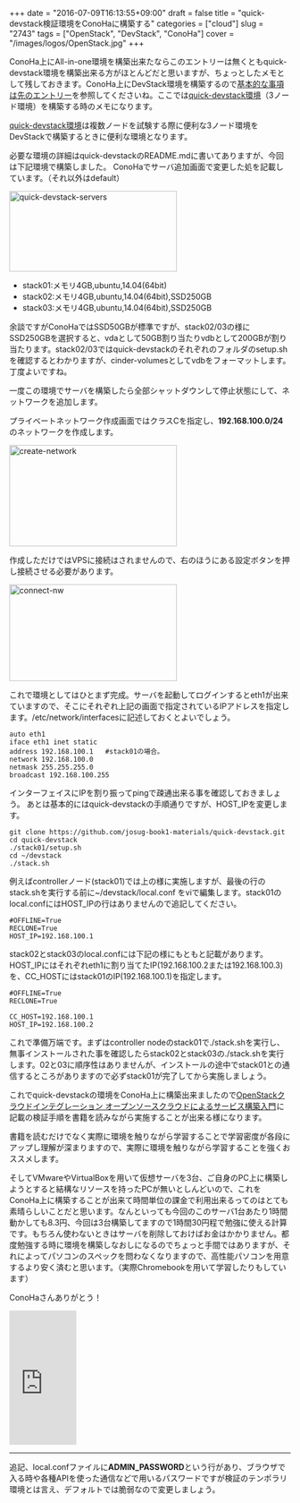 +++
date = "2016-07-09T16:13:55+09:00"
draft = false
title = "quick-devstack検証環境をConoHaに構築する"
categories = ["cloud"]
slug = "2743"
tags = ["OpenStack", "DevStack", "ConoHa"]
cover = "/images/logos/OpenStack.jpg"
+++

ConoHa上にAll-in-one環境を構築出来たならこのエントリーは無くともquick-devstack環境を構築出来る方がほとんどだと思いますが、ちょっとしたメモとして残しておきます。ConoHa上にDevStack環境を構築するので<a href="https://keruru.net/2016/07/08/conoha%e4%b8%8a%e3%81%abdevstack%e7%92%b0%e5%a2%83%e3%82%92%e6%a7%8b%e7%af%89%e3%81%99%e3%82%8btips/">基本的な事項は先のエントリー</a>を参照してくださいね。ここでは<a href="https://github.com/josug-book1-materials/quick-devstack">quick-devstack環境</a>（3ノード環境）を構築する時のメモになります。

<a href="https://github.com/josug-book1-materials/quick-devstack">quick-devstack環境</a>は複数ノードを試験する際に便利な3ノード環境をDevStackで構築するときに便利な環境となります。

必要な環境の詳細はquick-devstackのREADME.mdに書いてありますが、今回は下記環境で構築しました。
ConoHaでサーバ追加画面で変更した処を記載しています。（それ以外はdefault）

<a href="/images/2016/07/quick-devstack-servers.png"><img src="/images/2016/07/quick-devstack-servers-300x144.png" alt="quick-devstack-servers" width="300" height="144" class="aligncenter size-medium wp-image-2751" /></a>
<ul>
	<li>stack01:メモリ4GB,ubuntu,14.04(64bit)</li>
	<li>stack02:メモリ4GB,ubuntu,14.04(64bit),SSD250GB</li>
	<li>stack03:メモリ4GB,ubuntu,14.04(64bit),SSD250GB</li>
</ul>

余談ですがConoHaではSSD50GBが標準ですが、stack02/03の様にSSD250GBを選択すると、vdaとして50GB割り当たりvdbとして200GBが割り当たります。stack02/03ではquick-devstackのそれぞれのフォルダのsetup.shを確認するとわかりますが、cinder-volumesとしてvdbをフォーマットします。丁度よいですね。

<!--more-->


一度この環境でサーバを構築したら全部シャットダウンして停止状態にして、ネットワークを追加します。

プライベートネットワーク作成画面ではクラスCを指定し、<strong>192.168.100.0/24</strong> のネットワークを作成します。

<a href="/images/2016/07/create-network.png"><img src="/images/2016/07/create-network-300x181.png" alt="create-network" width="300" height="181" class="aligncenter size-medium wp-image-2745" /></a>

作成しただけではVPSに接続はされませんので、右のほうにある設定ボタンを押し接続させる必要があります。

<a href="/images/2016/07/connect-nw.png"><img src="/images/2016/07/connect-nw-300x173.png" alt="connect-nw" width="300" height="173" class="aligncenter size-medium wp-image-2744" /></a>

これで環境としてはひとまず完成。サーバを起動してログインするとeth1が出来ていますので、そこにそれぞれ上記の画面で指定されているIPアドレスを指定します。/etc/network/interfacesに記述しておくとよいでしょう。


```
auto eth1
iface eth1 inet static
address 192.168.100.1   #stack01の場合。
network 192.168.100.0
netmask 255.255.255.0
broadcast 192.168.100.255
```

インターフェイスにIPを割り振ってpingで疎通出来る事を確認しておきましょう。
あとは基本的にはquick-devstackの手順通りですが、HOST_IPを変更します。

```
git clone https://github.com/josug-book1-materials/quick-devstack.git
cd quick-devstack
./stack01/setup.sh
cd ~/devstack
./stack.sh
```

例えばcontrollerノード(stack01)では上の様に実施しますが、最後の行のstack.shを実行する前に~/devstack/local.conf をviで編集します。stack01のlocal.confにはHOST_IPの行はありませんので追記してください。

```
#OFFLINE=True
RECLONE=True
HOST_IP=192.168.100.1
```

stack02とstack03のlocal.confには下記の様にもともと記載があります。HOST_IPにはそれぞれeth1に割り当てたIP(192.168.100.2または192.168.100.3)を、CC_HOSTにはstack01のIP(192.168.100.1)を指定します。

```
#OFFLINE=True
RECLONE=True

CC_HOST=192.168.100.1
HOST_IP=192.168.100.2
```

これで準備万端です。まずはcontroller nodeのstack01で./stack.shを実行し、無事インストールされた事を確認したらstack02とstack03の./stack.shを実行します。02と03に順序性はありませんが、インストールの途中でstack01との通信するところがありますので必ずstack01が完了してから実施しましょう。

これでquick-devstackの環境をConoHa上に構築出来ましたので<a  href="http://www.amazon.co.jp/gp/product/4798139785/ref=as_li_ss_tl?ie=UTF8&camp=247&creative=7399&creativeASIN=4798139785&linkCode=as2&tag=kerurudigit-22">OpenStackクラウドインテグレーション オープンソースクラウドによるサービス構築入門</a><img src="http://ir-jp.amazon-adsystem.com/e/ir?t=kerurudigit-22&l=as2&o=9&a=4798139785" width="1" height="1" border="0" alt="" style="border:none !important; margin:0px !important;" />に記載の検証手順を書籍を読みながら実施することが出来る様になります。

書籍を読むだけでなく実際に環境を触りながら学習することで学習密度が各段にアップし理解が深まりますので、実際に環境を触りながら学習することを強くおススメします。

そしてVMwareやVirtualBoxを用いて仮想サーバを3台、ご自身のPC上に構築しようとすると結構なリソースを持ったPCが無いとしんどいので、これをConoHa上に構築することが出来て時間単位の課金で利用出来るってのはとても素晴らしいことだと思います。なんといっても今回のこのサーバ1台あたり1時間動かしても8.3円、今回は3台構築してますので1時間30円程で勉強に使える計算です。もちろん使わないときはサーバを削除しておけばお金はかかりません。都度勉強する時に環境を構築しなおしになるのでちょっと手間ではありますが、それによってパソコンのスペックを問わなくなりますので、高性能パソコンを用意するより安く済むと思います。（実際Chromebookを用いて学習したりもしています）

ConoHaさんありがとう！


<iframe src="http://rcm-fe.amazon-adsystem.com/e/cm?lt1=_blank&bc1=000000&IS2=1&bg1=FFFFFF&fc1=000000&lc1=0000FF&t=kerurudigit-22&o=9&p=8&l=as4&m=amazon&f=ifr&ref=ss_til&asins=4798139785" style="width:120px;height:240px;" scrolling="no" marginwidth="0" marginheight="0" frameborder="0"></iframe>

<hr />
追記、local.confファイルに<strong>ADMIN_PASSWORD</strong>という行があり、ブラウザで入る時や各種APIを使った通信などで用いるパスワードですが検証のテンポラリ環境とは言え、デフォルトでは脆弱なので変更しましょう。

